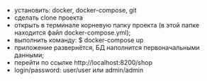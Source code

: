 - установить: docker, docker-compose, git
- сделать clone проекта
- открыть в терминале корневую папку проекта (в этой папке находится файл docker-compose.yml);
- выполнить команду: $ docker-compose up
- приложение развернётся, БД наполнится первоначальными данными;
- перейти по ссылке http://localhost:8200/shop
- login/password: user/user или admin/admin
